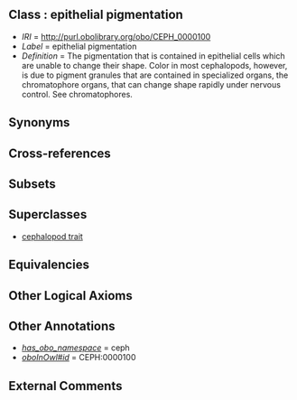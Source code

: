 
## Class : epithelial pigmentation

 * *IRI* = http://purl.obolibrary.org/obo/CEPH_0000100
 * *Label* = epithelial pigmentation
 * *Definition* = The pigmentation that is contained in epithelial cells which are unable to change their shape. Color in most cephalopods, however, is due to pigment granules that are contained in specialized organs, the chromatophore organs, that can change shape rapidly under nervous control. See chromatophores.

## Synonyms


## Cross-references


## Subsets


## Superclasses

 * [cephalopod trait](../../CEPH/00/CEPH_0000300.md)

## Equivalencies


## Other Logical Axioms


## Other Annotations

 * *[has_obo_namespace](../../ce/oboInOwl#hasOBONamespace.md)* = ceph
 * *[oboInOwl#id](../../id/oboInOwl#id.md)* = CEPH:0000100

## External Comments

